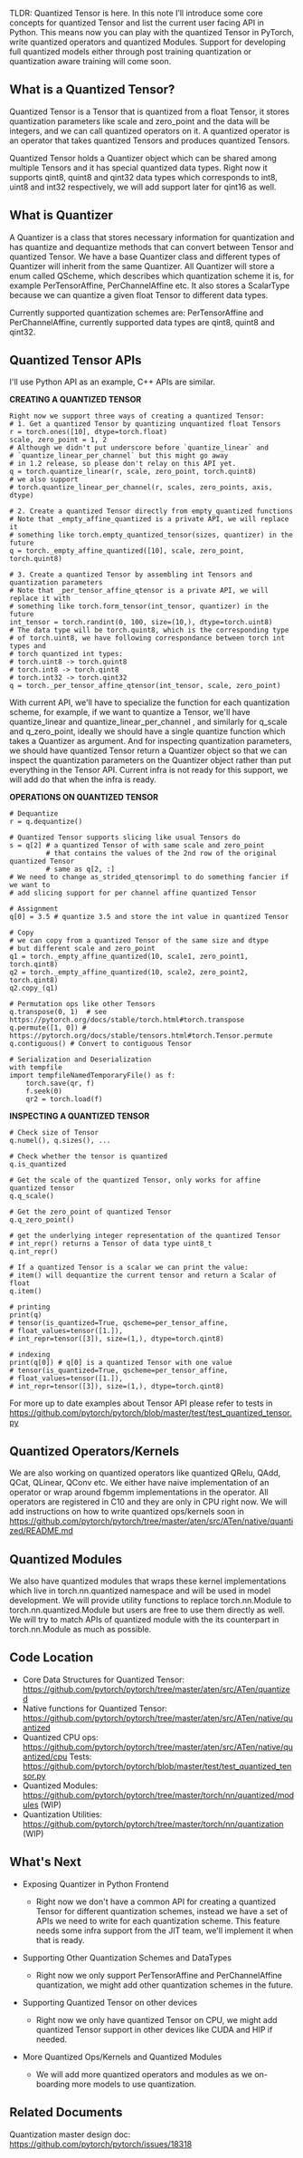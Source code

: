 TLDR: Quantized Tensor is here. In this note I’ll introduce some core concepts for quantized Tensor and list the current user facing API in Python. This means now you can play with the quantized Tensor in PyTorch, write quantized operators and quantized Modules. Support for developing full quantized models either through post training quantization or quantization aware training will come soon.

## What is a Quantized Tensor?
Quantized Tensor is a Tensor that is quantized from a float Tensor, it stores quantization parameters like scale and zero_point  and the data will be integers, and we can call quantized operators on it. A quantized operator is an operator that takes quantized Tensors and produces quantized Tensors.

Quantized Tensor holds a Quantizer object which can be shared among multiple Tensors and it has special quantized data types. Right now it supports qint8, quint8 and qint32 data types which corresponds to int8, uint8 and int32 respectively, we will add support later for qint16 as well.

## What is Quantizer
A Quantizer is a class that stores necessary information for quantization and has quantize and dequantize methods that can convert between Tensor and quantized Tensor. We have a base Quantizer class and different types of Quantizer will inherit from the same Quantizer. All Quantizer will store a enum called QScheme, which describes which quantization scheme it is, for example PerTensorAffine, PerChannelAffine etc. It also stores a ScalarType because we can quantize a given float Tensor to different data types.

Currently supported quantization schemes are: PerTensorAffine and PerChannelAffine, currently supported data types are qint8, quint8 and qint32.
## Quantized Tensor APIs
I'll use Python API as an example, C++ APIs are similar.

**CREATING A QUANTIZED TENSOR**

```
Right now we support three ways of creating a quantized Tensor:
# 1. Get a quantized Tensor by quantizing unquantized float Tensors
r = torch.ones([10], dtype=torch.float)
scale, zero_point = 1, 2
# Although we didn't put underscore before `quantize_linear` and 
# `quantize_linear_per_channel` but this might go away
# in 1.2 release, so please don't relay on this API yet.
q = torch.quantize_linear(r, scale, zero_point, torch.quint8)
# we also support
# torch.quantize_linear_per_channel(r, scales, zero_points, axis, dtype)

# 2. Create a quantized Tensor directly from empty_quantized functions
# Note that _empty_affine_quantized is a private API, we will replace it
# something like torch.empty_quantized_tensor(sizes, quantizer) in the future
q = torch._empty_affine_quantized([10], scale, zero_point, torch.quint8)

# 3. Create a quantized Tensor by assembling int Tensors and quantization parameters
# Note that _per_tensor_affine_qtensor is a private API, we will replace it with
# something like torch.form_tensor(int_tensor, quantizer) in the future
int_tensor = torch.randint(0, 100, size=(10,), dtype=torch.uint8)
# The data type will be torch.quint8, which is the corresponding type
# of torch.uint8, we have following correspondance between torch int types and
# torch quantized int types:
# torch.uint8 -> torch.quint8
# torch.int8 -> torch.qint8
# torch.int32 -> torch.qint32
q = torch._per_tensor_affine_qtensor(int_tensor, scale, zero_point)
```

With current API, we'll have to specialize the function for each quantization scheme, for example, if we want to quantize a Tensor, we'll have quantize_linear and quantize_linear_per_channel , and similarly for q_scale and q_zero_point, ideally we should have a single quantize function which takes a Quantizer as argument. And for inspecting quantization parameters, we should have quantized Tensor return a Quantizer object so that we can inspect the quantization parameters on the Quantizer object rather than put everything in the Tensor API. Current infra is not ready for this support, we will add do that when the infra is ready.

**OPERATIONS ON QUANTIZED TENSOR**

```
# Dequantize
r = q.dequantize()

# Quantized Tensor supports slicing like usual Tensors do
s = q[2] # a quantized Tensor of with same scale and zero_point 
         # that contains the values of the 2nd row of the original quantized Tensor
         # same as q[2, :]
# We need to change as_strided_qtensorimpl to do something fancier if we want to
# add slicing support for per channel affine quantized Tensor

# Assignment
q[0] = 3.5 # quantize 3.5 and store the int value in quantized Tensor

# Copy
# we can copy from a quantized Tensor of the same size and dtype 
# but different scale and zero_point
q1 = torch._empty_affine_quantized(10, scale1, zero_point1, torch.qint8)
q2 = torch._empty_affine_quantized(10, scale2, zero_point2, torch.qint8)
q2.copy_(q1)

# Permutation ops like other Tensors
q.transpose(0, 1)  # see ﻿https://pytorch.org/docs/stable/torch.html#torch.transpose﻿
q.permute([1, 0]) # ﻿https://pytorch.org/docs/stable/tensors.html#torch.Tensor.permute﻿
q.contiguous() # Convert to contiguous Tensor

# Serialization and Deserialization
with tempfile
import tempfileNamedTemporaryFile() as f:
    torch.save(qr, f)
    f.seek(0)
    qr2 = torch.load(f)
```

**INSPECTING A QUANTIZED TENSOR**
```
# Check size of Tensor
q.numel(), q.sizes(), ...

# Check whether the tensor is quantized
q.is_quantized

# Get the scale of the quantized Tensor, only works for affine quantized tensor
q.q_scale()

# Get the zero_point of quantized Tensor
q.q_zero_point()

# get the underlying integer representation of the quantized Tensor
# int_repr() returns a Tensor of data type uint8_t
q.int_repr()

# If a quantized Tensor is a scalar we can print the value:
# item() will dequantize the current tensor and return a Scalar of float
q.item()

# printing
print(q)
# tensor(is_quantized=True, qscheme=per_tensor_affine,
# float_values=tensor([1.]),
# int_repr=tensor([3]), size=(1,), dtype=torch.qint8)

# indexing
print(q[0]) # q[0] is a quantized Tensor with one value
# tensor(is_quantized=True, qscheme=per_tensor_affine,
# float_values=tensor([1.]),
# int_repr=tensor([3]), size=(1,), dtype=torch.qint8)
```

For more up to date examples about Tensor API please refer to tests in ﻿https://github.com/pytorch/pytorch/blob/master/test/test_quantized_tensor.py﻿

## Quantized Operators/Kernels
We are also working on quantized operators like quantized QRelu, QAdd, QCat, QLinear, QConv etc. We either have naive implementation of an operator or wrap around fbgemm implementations in the operator. All operators are registered in C10 and they are only in CPU right now. We will add instructions on how to write quantized ops/kernels soon in ﻿https://github.com/pytorch/pytorch/tree/master/aten/src/ATen/native/quantized﻿/README.md

## Quantized Modules
We also have quantized modules that wraps these kernel implementations which live in torch.nn.quantized namespace and will be used in model development. We will provide utility functions to replace torch.nn.Module to torch.nn.quantized.Module but users are free to use them directly as well. We will try to match APIs of quantized module with the its counterpart in torch.nn.Module as much as possible.

## Code Location
- Core Data Structures for Quantized Tensor: ﻿https://github.com/pytorch/pytorch/tree/master/aten/src/ATen/quantized﻿
- Native functions for Quantized Tensor: ﻿https://github.com/pytorch/pytorch/tree/master/aten/src/ATen/native/quantized﻿
- Quantized CPU ops: ﻿https://github.com/pytorch/pytorch/tree/master/aten/src/ATen/native/quantized/cpu﻿
Tests: ﻿https://github.com/pytorch/pytorch/blob/master/test/test_quantized_tensor.py﻿
- Quantized Modules:﻿ ﻿﻿https://github.com/pytorch/pytorch/tree/master/torch/nn/quantized/modules﻿ (WIP)
- Quantization Utilities: ﻿https://github.com/pytorch/pytorch/tree/master/torch/nn/quantization ﻿(WIP) 
## What's Next
- Exposing Quantizer in Python Frontend
  - Right now we don't have a common API for creating a quantized Tensor for different quantization schemes, instead we have a set of APIs we need to write for each quantization scheme. This feature needs some infra support from the JIT team, we'll implement it when that is ready.

- Supporting Other Quantization Schemes and DataTypes
  - Right now we only support PerTensorAffine and PerChannelAffine quantization, we might add other quantization schemes in the future.

- Supporting Quantized Tensor on other devices
  - Right now we only have quantized Tensor on CPU, we might add quantized Tensor support in other devices like CUDA and HIP if needed.
- More Quantized Ops/Kernels and Quantized Modules
  - We will add more quantized operators and modules as we on-boarding more models to use quantization.

## Related Documents
Quantization master design doc: ﻿https://github.com/pytorch/pytorch/issues/18318﻿
